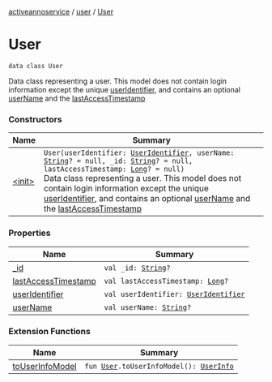[activeannoservice](../../index.md) / [user](../index.md) / [User](./index.md)

# User

`data class User`

Data class representing a user. This model does not contain login information except the unique [userIdentifier](user-identifier.md),
and contains an optional [userName](user-name.md) and the [lastAccessTimestamp](last-access-timestamp.md)

### Constructors

| Name | Summary |
|---|---|
| [&lt;init&gt;](-init-.md) | `User(userIdentifier: `[`UserIdentifier`](../../config.userroles/-user-identifier.md)`, userName: `[`String`](https://kotlinlang.org/api/latest/jvm/stdlib/kotlin/-string/index.html)`? = null, _id: `[`String`](https://kotlinlang.org/api/latest/jvm/stdlib/kotlin/-string/index.html)`? = null, lastAccessTimestamp: `[`Long`](https://kotlinlang.org/api/latest/jvm/stdlib/kotlin/-long/index.html)`? = null)`<br>Data class representing a user. This model does not contain login information except the unique [userIdentifier](user-identifier.md), and contains an optional [userName](user-name.md) and the [lastAccessTimestamp](last-access-timestamp.md) |

### Properties

| Name | Summary |
|---|---|
| [_id](_id.md) | `val _id: `[`String`](https://kotlinlang.org/api/latest/jvm/stdlib/kotlin/-string/index.html)`?` |
| [lastAccessTimestamp](last-access-timestamp.md) | `val lastAccessTimestamp: `[`Long`](https://kotlinlang.org/api/latest/jvm/stdlib/kotlin/-long/index.html)`?` |
| [userIdentifier](user-identifier.md) | `val userIdentifier: `[`UserIdentifier`](../../config.userroles/-user-identifier.md) |
| [userName](user-name.md) | `val userName: `[`String`](https://kotlinlang.org/api/latest/jvm/stdlib/kotlin/-string/index.html)`?` |

### Extension Functions

| Name | Summary |
|---|---|
| [toUserInfoModel](../to-user-info-model.md) | `fun `[`User`](./index.md)`.toUserInfoModel(): `[`UserInfo`](../-user-info/index.md) |
